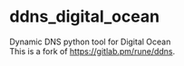 # ddns_digital_ocean

Dynamic DNS python tool for Digital Ocean  
This is a fork of https://gitlab.pm/rune/ddns.
